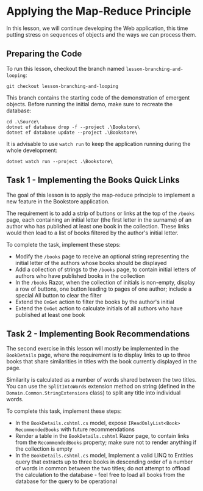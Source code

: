 # Applying the Map-Reduce Principle

In this lesson, we will continue developing the Web application, this time putting stress on sequences of objects and the ways we can process them.

## Preparing the Code

To run this lesson, checkout the branch named `lesson-branching-and-looping`:

```
git checkout lesson-branching-and-looping
```

This branch contains the starting code of the demonstration of emergent objects. Before running the initial demo, make sure to recreate the database:

```
cd .\Source\
dotnet ef database drop -f --project .\Bookstore\
dotnet ef database update --project .\Bookstore\
```

It is advisable to use `watch run` to keep the application running during the whole development:

```
dotnet watch run --project .\Bookstore\
```

## Task 1 - Implementing the Books Quick Links

The goal of this lesson is to apply the map-reduce principle to implement a new feature in the Bookstore application.

The requirement is to add a strip of buttons or links at the top of the `/books` page, each containing an initial letter (the first letter in the surname) of an author who has published at least one book in the collection. These links would then lead to a list of books filtered by the author's initial letter.

To complete the task, implement these steps:

  - Modify the `/books` page to receive an optional string representing the initial letter of the authors whose books should be displayed
  - Add a collection of strings to the `/books` page, to contain initial letters of authors who have published books in the collection
  - In the `/books` Razor, when the collection of initials is non-empty, display a row of buttons, one button leading to pages of one author; include a special All button to clear the filter
  - Extend the `OnGet` action to filter the books by the author's initial
  - Extend the `OnGet` action to calculate initials of all authors who have published at least one book

## Task 2 - Implementing Book Recommendations

The second exercise in this lesson will mostly be implemented in the `BookDetails` page, where the requirement is to display links to up to three books that share similarities in titles with the book currently displayed in the page.

Similarity is calculated as a number of words shared between the two titles. You can use the `SplitIntoWords` extension method on string (defined in the `Domain.Common.StringExtensions` class) to split any title into individual words.

To complete this task, implement these steps:

  - In the `BookDetails.cshtml.cs` model, expose `IReadOnlyList<Book> RecommendedBooks` with future recommendations
  - Render a table in the `BookDetails.cshtml` Razor page, to contain links from the `RecommendedBooks` property; make sure not to render anything if the collection is empty
  - In the `BookDetails.cshtml.cs` model, Implement a valid LINQ to Entities query that extracts up to three books in descending order of a number of words in common between the two titles; do not attempt to offload the calculation to the database - feel free to load all books from the database for the query to be operational